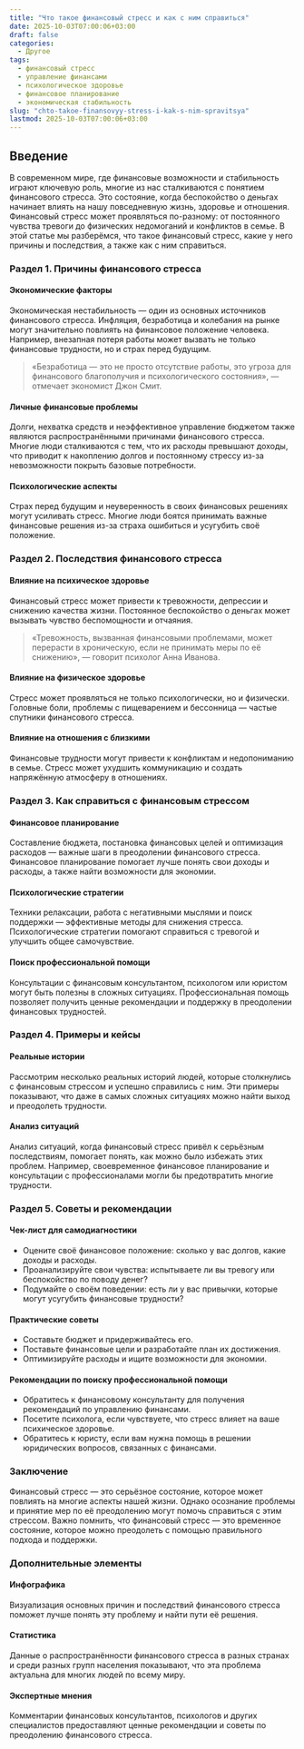 ```yaml
---
title: "Что такое финансовый стресс и как с ним справиться"
date: 2025-10-03T07:00:06+03:00
draft: false
categories:
  - Другое
tags:
  - финансовый стресс
  - управление финансами
  - психологическое здоровье
  - финансовое планирование
  - экономическая стабильность
slug: "chto-takoe-finansovyy-stress-i-kak-s-nim-spravitsya"
lastmod: 2025-10-03T07:00:06+03:00
---
```


## Введение

В современном мире, где финансовые возможности и стабильность играют ключевую роль, многие из нас сталкиваются с понятием финансового стресса. Это состояние, когда беспокойство о деньгах начинает влиять на нашу повседневную жизнь, здоровье и отношения. Финансовый стресс может проявляться по-разному: от постоянного чувства тревоги до физических недомоганий и конфликтов в семье. В этой статье мы разберёмся, что такое финансовый стресс, какие у него причины и последствия, а также как с ним справиться.

### Раздел 1. Причины финансового стресса

#### Экономические факторы

Экономическая нестабильность — один из основных источников финансового стресса. Инфляция, безработица и колебания на рынке могут значительно повлиять на финансовое положение человека. Например, внезапная потеря работы может вызвать не только финансовые трудности, но и страх перед будущим.

> «Безработица — это не просто отсутствие работы, это угроза для финансового благополучия и психологического состояния», — отмечает экономист Джон Смит.

#### Личные финансовые проблемы

Долги, нехватка средств и неэффективное управление бюджетом также являются распространёнными причинами финансового стресса. Многие люди сталкиваются с тем, что их расходы превышают доходы, что приводит к накоплению долгов и постоянному стрессу из-за невозможности покрыть базовые потребности.

#### Психологические аспекты

Страх перед будущим и неуверенность в своих финансовых решениях могут усиливать стресс. Многие люди боятся принимать важные финансовые решения из-за страха ошибиться и усугубить своё положение.

### Раздел 2. Последствия финансового стресса

#### Влияние на психическое здоровье

Финансовый стресс может привести к тревожности, депрессии и снижению качества жизни. Постоянное беспокойство о деньгах может вызывать чувство беспомощности и отчаяния.

> «Тревожность, вызванная финансовыми проблемами, может перерасти в хроническую, если не принимать меры по её снижению», — говорит психолог Анна Иванова.

#### Влияние на физическое здоровье

Стресс может проявляться не только психологически, но и физически. Головные боли, проблемы с пищеварением и бессонница — частые спутники финансового стресса.

#### Влияние на отношения с близкими

Финансовые трудности могут привести к конфликтам и недопониманию в семье. Стресс может ухудшить коммуникацию и создать напряжённую атмосферу в отношениях.

### Раздел 3. Как справиться с финансовым стрессом

#### Финансовое планирование

Составление бюджета, постановка финансовых целей и оптимизация расходов — важные шаги в преодолении финансового стресса. Финансовое планирование помогает лучше понять свои доходы и расходы, а также найти возможности для экономии.

#### Психологические стратегии

Техники релаксации, работа с негативными мыслями и поиск поддержки — эффективные методы для снижения стресса. Психологические стратегии помогают справиться с тревогой и улучшить общее самочувствие.

#### Поиск профессиональной помощи

Консультации с финансовым консультантом, психологом или юристом могут быть полезны в сложных ситуациях. Профессиональная помощь позволяет получить ценные рекомендации и поддержку в преодолении финансовых трудностей.

### Раздел 4. Примеры и кейсы

#### Реальные истории

Рассмотрим несколько реальных историй людей, которые столкнулись с финансовым стрессом и успешно справились с ним. Эти примеры показывают, что даже в самых сложных ситуациях можно найти выход и преодолеть трудности.

#### Анализ ситуаций

Анализ ситуаций, когда финансовый стресс привёл к серьёзным последствиям, помогает понять, как можно было избежать этих проблем. Например, своевременное финансовое планирование и консультации с профессионалами могли бы предотвратить многие трудности.

### Раздел 5. Советы и рекомендации

#### Чек-лист для самодиагностики

- Оцените своё финансовое положение: сколько у вас долгов, какие доходы и расходы.
- Проанализируйте свои чувства: испытываете ли вы тревогу или беспокойство по поводу денег?
- Подумайте о своём поведении: есть ли у вас привычки, которые могут усугубить финансовые трудности?

#### Практические советы

- Составьте бюджет и придерживайтесь его.
- Поставьте финансовые цели и разработайте план их достижения.
- Оптимизируйте расходы и ищите возможности для экономии.

#### Рекомендации по поиску профессиональной помощи

- Обратитесь к финансовому консультанту для получения рекомендаций по управлению финансами.
- Посетите психолога, если чувствуете, что стресс влияет на ваше психическое здоровье.
- Обратитесь к юристу, если вам нужна помощь в решении юридических вопросов, связанных с финансами.

### Заключение

Финансовый стресс — это серьёзное состояние, которое может повлиять на многие аспекты нашей жизни. Однако осознание проблемы и принятие мер по её преодолению могут помочь справиться с этим стрессом. Важно помнить, что финансовый стресс — это временное состояние, которое можно преодолеть с помощью правильного подхода и поддержки.

### Дополнительные элементы

#### Инфографика

Визуализация основных причин и последствий финансового стресса поможет лучше понять эту проблему и найти пути её решения.

#### Статистика

Данные о распространённости финансового стресса в разных странах и среди разных групп населения показывают, что эта проблема актуальна для многих людей по всему миру.

#### Экспертные мнения

Комментарии финансовых консультантов, психологов и других специалистов предоставляют ценные рекомендации и советы по преодолению финансового стресса.
